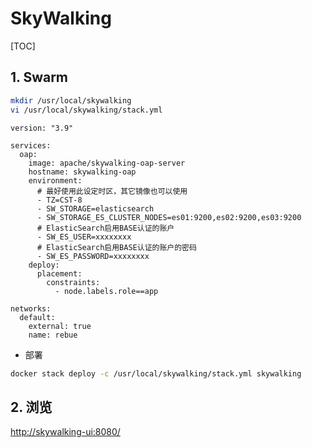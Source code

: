 # SkyWalking

[TOC]

## 1. Swarm

```sh
mkdir /usr/local/skywalking
vi /usr/local/skywalking/stack.yml
```

```yaml{.line-numbers}
version: "3.9"

services:
  oap:
    image: apache/skywalking-oap-server
    hostname: skywalking-oap
    environment:
      # 最好使用此设定时区，其它镜像也可以使用
      - TZ=CST-8
      - SW_STORAGE=elasticsearch
      - SW_STORAGE_ES_CLUSTER_NODES=es01:9200,es02:9200,es03:9200
      # ElasticSearch启用BASE认证的账户
      - SW_ES_USER=xxxxxxxx
      # ElasticSearch启用BASE认证的账户的密码
      - SW_ES_PASSWORD=xxxxxxxx
    deploy:
      placement:
        constraints:
          - node.labels.role==app

networks:
  default:
    external: true
    name: rebue
```

- 部署

```sh
docker stack deploy -c /usr/local/skywalking/stack.yml skywalking
```

## 2. 浏览

<http://skywalking-ui:8080/>
